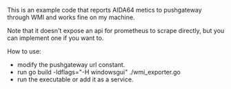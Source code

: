 This is an example code that reports AIDA64 metics to pushgateway through WMI and works fine on my machine.

Note that it doesn't expose an api for prometheus to scrape directly, but you can implement one if you want to.

How to use:
 - modify the pushgateway url constant.
 - run go build -ldflags="-H windowsgui" ./wmi_exporter.go
 - run the executable or add it as a service.
